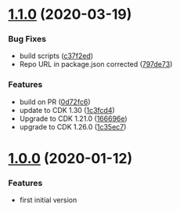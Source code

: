 # [1.1.0](https://github.com/taimos/cdk-construct-hosting/compare/v1.0.0...v1.1.0) (2020-03-19)


### Bug Fixes

* build scripts ([c37f2ed](https://github.com/taimos/cdk-construct-hosting/commit/c37f2ed63c5e5bd114fe83d605568516c0bfc92c))
* Repo URL in package.json corrected ([797de73](https://github.com/taimos/cdk-construct-hosting/commit/797de7342a4611f647c238ad1d376206c064d5ac))


### Features

* build on PR ([0d72fc6](https://github.com/taimos/cdk-construct-hosting/commit/0d72fc6787265cec7b6242eaf0871f78254def66))
* update to CDK 1.30 ([1c3fcd4](https://github.com/taimos/cdk-construct-hosting/commit/1c3fcd4ddfcbe48c57c9746b15e4261a1551df17))
* Upgrade to CDK 1.21.0 ([166696e](https://github.com/taimos/cdk-construct-hosting/commit/166696e942c274cec853f54f068d8121866bd3a7))
* upgrade to CDK 1.26.0 ([1c35ec7](https://github.com/taimos/cdk-construct-hosting/commit/1c35ec7bfe52a1d8c701a53cd903000d82285a91))



# [1.0.0](https://github.com/taimos/cdk-construct-hosting/compare/ce384db08fe1daa37811ddf6ed0c5b92565fd911...v1.0.0) (2020-01-12)

### Features

* first initial version
